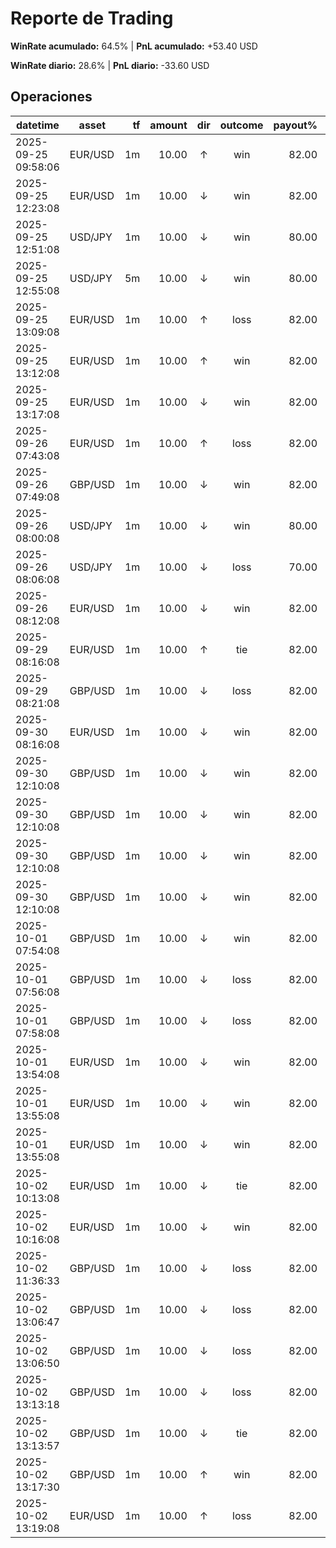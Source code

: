 # Reporte de Trading

**WinRate acumulado:** 64.5%  |  **PnL acumulado:** +53.40 USD

**WinRate diario:** 28.6%  |  **PnL diario:** -33.60 USD

## Operaciones
| datetime | asset | tf | amount | dir | outcome | payout% | pnl | emotion | notes |
|---|---|---:|---:|:--:|:--:|---:|---:|:--:|---|
| 2025-09-25 09:58:06 | EUR/USD | 1m | 10.00 | ↑ | win | 82.00 | 8.20 | Neutral |  |
| 2025-09-25 12:23:08 | EUR/USD | 1m | 10.00 | ↓ | win | 82.00 | 8.20 | Neutral |  |
| 2025-09-25 12:51:08 | USD/JPY | 1m | 10.00 | ↓ | win | 80.00 | 8.00 | Neutral |  |
| 2025-09-25 12:55:08 | USD/JPY | 5m | 10.00 | ↓ | win | 80.00 | 8.00 | Neutral |  |
| 2025-09-25 13:09:08 | EUR/USD | 1m | 10.00 | ↑ | loss | 82.00 | -10.00 | Neutral |  |
| 2025-09-25 13:12:08 | EUR/USD | 1m | 10.00 | ↑ | win | 82.00 | 8.20 | Neutral |  |
| 2025-09-25 13:17:08 | EUR/USD | 1m | 10.00 | ↓ | win | 82.00 | 8.20 | Neutral |  |
| 2025-09-26 07:43:08 | EUR/USD | 1m | 10.00 | ↑ | loss | 82.00 | -10.00 | Neutral |  |
| 2025-09-26 07:49:08 | GBP/USD | 1m | 10.00 | ↓ | win | 82.00 | 8.20 | Neutral |  |
| 2025-09-26 08:00:08 | USD/JPY | 1m | 10.00 | ↓ | win | 80.00 | 8.00 | Neutral |  |
| 2025-09-26 08:06:08 | USD/JPY | 1m | 10.00 | ↓ | loss | 70.00 | -10.00 | Neutral |  |
| 2025-09-26 08:12:08 | EUR/USD | 1m | 10.00 | ↓ | win | 82.00 | 8.20 | Neutral |  |
| 2025-09-29 08:16:08 | EUR/USD | 1m | 10.00 | ↑ | tie | 82.00 | 0.00 | Neutral |  |
| 2025-09-29 08:21:08 | GBP/USD | 1m | 10.00 | ↓ | loss | 82.00 | -10.00 | Neutral |  |
| 2025-09-30 08:16:08 | EUR/USD | 1m | 10.00 | ↓ | win | 82.00 | 8.20 | Neutral |  |
| 2025-09-30 12:10:08 | GBP/USD | 1m | 10.00 | ↓ | win | 82.00 | 8.20 | Neutral |  |
| 2025-09-30 12:10:08 | GBP/USD | 1m | 10.00 | ↓ | win | 82.00 | 8.20 | Neutral |  |
| 2025-09-30 12:10:08 | GBP/USD | 1m | 10.00 | ↓ | win | 82.00 | 8.20 | Neutral |  |
| 2025-09-30 12:10:08 | GBP/USD | 1m | 10.00 | ↓ | win | 82.00 | 8.20 | Neutral |  |
| 2025-10-01 07:54:08 | GBP/USD | 1m | 10.00 | ↓ | win | 82.00 | 8.20 | Neutral |  |
| 2025-10-01 07:56:08 | GBP/USD | 1m | 10.00 | ↓ | loss | 82.00 | -10.00 | Neutral |  |
| 2025-10-01 07:58:08 | GBP/USD | 1m | 10.00 | ↓ | loss | 82.00 | -10.00 | Neutral |  |
| 2025-10-01 13:54:08 | EUR/USD | 1m | 10.00 | ↓ | win | 82.00 | 8.20 | Neutral |  |
| 2025-10-01 13:55:08 | EUR/USD | 1m | 10.00 | ↓ | win | 82.00 | 8.20 | Neutral |  |
| 2025-10-01 13:55:08 | EUR/USD | 1m | 10.00 | ↓ | win | 82.00 | 8.20 | Neutral |  |
| 2025-10-02 10:13:08 | EUR/USD | 1m | 10.00 | ↓ | tie | 82.00 | 0.00 | Neutral |  |
| 2025-10-02 10:16:08 | EUR/USD | 1m | 10.00 | ↓ | win | 82.00 | 8.20 | Neutral |  |
| 2025-10-02 11:36:33 | GBP/USD | 1m | 10.00 | ↓ | loss | 82.00 | -10.00 | Impulsivo |  |
| 2025-10-02 13:06:47 | GBP/USD | 1m | 10.00 | ↓ | loss | 82.00 | -10.00 | Impulsivo |  |
| 2025-10-02 13:06:50 | GBP/USD | 1m | 10.00 | ↓ | loss | 82.00 | -10.00 | Impulsivo |  |
| 2025-10-02 13:13:18 | GBP/USD | 1m | 10.00 | ↓ | loss | 82.00 | -10.00 | Impulsivo |  |
| 2025-10-02 13:13:57 | GBP/USD | 1m | 10.00 | ↓ | tie | 82.00 | 0.00 | Impulsivo |  |
| 2025-10-02 13:17:30 | GBP/USD | 1m | 10.00 | ↑ | win | 82.00 | 8.20 | Impulsivo |  |
| 2025-10-02 13:19:08 | EUR/USD | 1m | 10.00 | ↑ | loss | 82.00 | -10.00 | Impulsivo |  |
